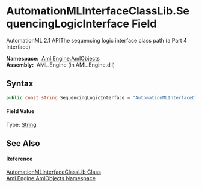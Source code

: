 AutomationMLInterfaceClassLib.SequencingLogicInterface Field
============================================================
AutomationML 2.1 APIThe sequencing logic interface class path (a Part 4 Interface)

  **Namespace:**  [Aml.Engine.AmlObjects][1]  
  **Assembly:**  AML.Engine (in AML.Engine.dll)

Syntax
------

```csharp
public const string SequencingLogicInterface = "AutomationMLInterfaceClassLib/AutomationMLBaseInterface/ExternalDataConnector/PLCopenXMLInterface/LogicInterface/SequencingLogicInterface"
```

#### Field Value
Type: [String][2]

See Also
--------

#### Reference
[AutomationMLInterfaceClassLib Class][3]  
[Aml.Engine.AmlObjects Namespace][1]  

[1]: ../README.md
[2]: https://docs.microsoft.com/dotnet/api/system.string
[3]: README.md
[4]: https://www.automationml.org
[5]: ../../icons/logoShade.png